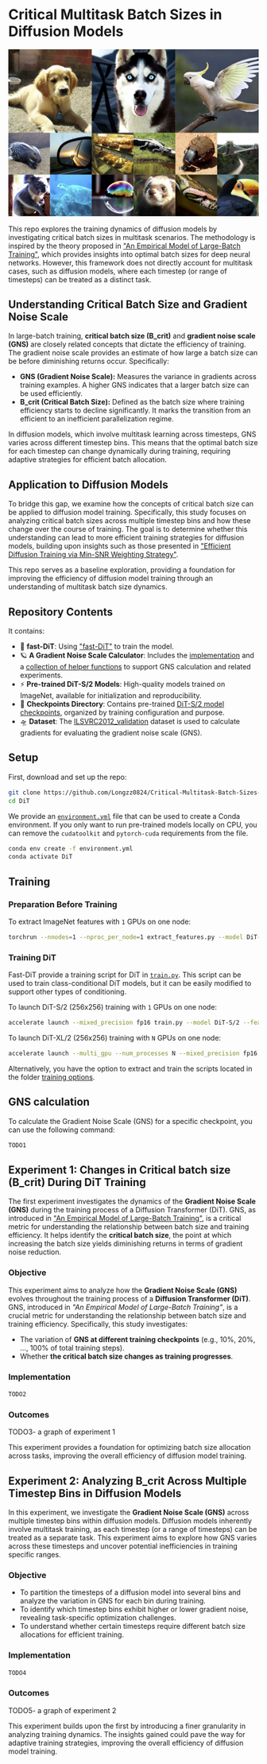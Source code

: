 # Critical Multitask Batch Sizes in Diffusion Models<br>

![DiT samples](visuals/sample_grid_0.png)

This repo explores the training dynamics of diffusion models by investigating critical batch sizes in multitask scenarios. The methodology is inspired by the theory proposed in ["An Empirical Model of Large-Batch Training"](https://arxiv.org/abs/1812.06162), which provides insights into optimal batch sizes for deep neural networks. However, this framework does not directly account for multitask cases, such as diffusion models, where each timestep (or range of timesteps) can be treated as a distinct task.

## Understanding Critical Batch Size and Gradient Noise Scale

In large-batch training, **critical batch size (B_crit)** and **gradient noise scale (GNS)** are closely related concepts that dictate the efficiency of training. The gradient noise scale provides an estimate of how large a batch size can be before diminishing returns occur. Specifically:

- **GNS (Gradient Noise Scale):** Measures the variance in gradients across training examples. A higher GNS indicates that a larger batch size can be used efficiently.
- **B_crit (Critical Batch Size):** Defined as the batch size where training efficiency starts to decline significantly. It marks the transition from an efficient to an inefficient parallelization regime.

In diffusion models, which involve multitask learning across timesteps, GNS varies across different timestep bins. This means that the optimal batch size for each timestep can change dynamically during training, requiring adaptive strategies for efficient batch allocation.

## Application to Diffusion Models

To bridge this gap, we examine how the concepts of critical batch size can be applied to diffusion model training. Specifically, this study focuses on analyzing critical batch sizes across multiple timestep bins and how these change over the course of training. The goal is to determine whether this understanding can lead to more efficient training strategies for diffusion models, building upon insights such as those presented in ["Efficient Diffusion Training via Min-SNR Weighting Strategy"](https://arxiv.org/abs/2303.09556).

This repo serves as a baseline exploration, providing a foundation for improving the efficiency of diffusion model training through an understanding of multitask batch size dynamics.

## Repository Contents

It contains:

* 📜 **fast-DiT**: Using ["fast-DiT"](https://github.com/chuanyangjin/fast-DiT) to train the model.
* 🪐 **A Gradient Noise Scale Calculator**: Includes the [implementation](GNS.py) and a [collection of helper functions](gns_utils.py) to support GNS calculation and related experiments.
* ⚡️ **Pre-trained DiT-S/2 Models**: High-quality models trained on ImageNet, available for initialization and reproducibility.
* 📂 **Checkpoints Directory**: Contains pre-trained [DiT-S/2 model checkpoints](checkpoints), organized by training configuration and purpose.
* 🛸 **Dataset**: The [ILSVRC2012_validation](data) dataset is used to calculate gradients for evaluating the gradient noise scale (GNS).
  

## Setup

First, download and set up the repo:

```bash
git clone https://github.com/Longzz0824/Critical-Multitask-Batch-Sizes-in-Diffusion-Models.git
cd DiT
```

We provide an [`environment.yml`](environment.yml) file that can be used to create a Conda environment. If you only want 
to run pre-trained models locally on CPU, you can remove the `cudatoolkit` and `pytorch-cuda` requirements from the file.

```bash
conda env create -f environment.yml
conda activate DiT  
```

## Training
### Preparation Before Training
To extract ImageNet features with `1` GPUs on one node:

```bash
torchrun --nnodes=1 --nproc_per_node=1 extract_features.py --model DiT-S/2 --data-path /data --features-path /features
```

### Training DiT
Fast-DiT provide a training script for DiT in [`train.py`](train.py). This script can be used to train class-conditional 
DiT models, but it can be easily modified to support other types of conditioning. 

To launch DiT-S/2 (256x256) training with `1` GPUs on one node:

```bash
accelerate launch --mixed_precision fp16 train.py --model DiT-S/2 --features-path /path/to/store/features
```

To launch DiT-XL/2 (256x256) training with `N` GPUs on one node:
```bash
accelerate launch --multi_gpu --num_processes N --mixed_precision fp16 train.py --model DiT-S/2 --features-path /path/to/store/features
```

Alternatively, you have the option to extract and train the scripts located in the folder [training options](train_options).


## GNS calculation
To calculate the Gradient Noise Scale (GNS) for a specific checkpoint, you can use the following command:

```bash
TODO1
```


## Experiment 1: Changes in Critical batch size (B_crit) During DiT Training

The first experiment investigates the dynamics of the **Gradient Noise Scale (GNS)** during the training process of a Diffusion Transformer (DiT). GNS, as introduced in ["An Empirical Model of Large-Batch Training"](https://arxiv.org/abs/1812.06162), is a critical metric for understanding the relationship between batch size and training efficiency. It helps identify the **critical batch size**, the point at which increasing the batch size yields diminishing returns in terms of gradient noise reduction.

### Objective
This experiment aims to analyze how the **Gradient Noise Scale (GNS)** evolves throughout the training process of a **Diffusion Transformer (DiT)**. GNS, introduced in *"An Empirical Model of Large-Batch Training"*, is a crucial metric for understanding the relationship between batch size and training efficiency. Specifically, this study investigates:  

- The variation of **GNS at different training checkpoints** (e.g., 10%, 20%, ..., 100% of total training steps).  
- Whether **the critical batch size changes as training progresses**.  


### Implementation
```bash
TODO2
```

### Outcomes
TODO3- a graph of experiment 1


This experiment provides a foundation for optimizing batch size allocation across tasks, improving the overall efficiency of diffusion model training.



## Experiment 2: Analyzing B_crit Across Multiple Timestep Bins in Diffusion Models

In this experiment, we investigate the **Gradient Noise Scale (GNS)** across multiple timestep bins within diffusion models. Diffusion models inherently involve multitask training, as each timestep (or a range of timesteps) can be treated as a separate task. This experiment aims to explore how GNS varies across these timesteps and uncover potential inefficiencies in training specific ranges.

### Objective
- To partition the timesteps of a diffusion model into several bins and analyze the variation in GNS for each bin during training.
- To identify which timestep bins exhibit higher or lower gradient noise, revealing task-specific optimization challenges.
- To understand whether certain timesteps require different batch size allocations for efficient training.

### Implementation
```bash
TODO4
```

### Outcomes
TODO5- a graph of experiment 2

This experiment builds upon the first by introducing a finer granularity in analyzing training dynamics. The insights gained could pave the way for adaptive training strategies, improving the overall efficiency of diffusion model training.






